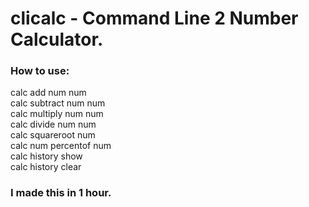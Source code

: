 # clicalc - Command Line 2 Number Calculator.
### How to use:
calc add num num<br>
calc subtract num num<br>
calc multiply num num<br>
calc divide num num<br>
calc squareroot num<br>
calc num percentof num<br>
calc history show<br>
calc history clear<br>
### I made this in 1 hour.

